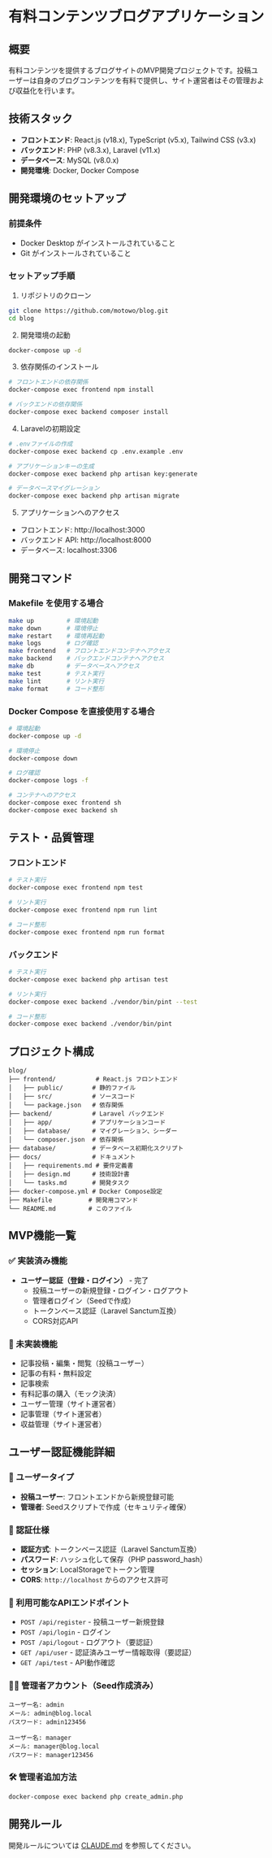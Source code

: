 # 有料コンテンツブログアプリケーション

## 概要
有料コンテンツを提供するブログサイトのMVP開発プロジェクトです。投稿ユーザーは自身のブログコンテンツを有料で提供し、サイト運営者はその管理および収益化を行います。

## 技術スタック
- **フロントエンド**: React.js (v18.x), TypeScript (v5.x), Tailwind CSS (v3.x)
- **バックエンド**: PHP (v8.3.x), Laravel (v11.x)
- **データベース**: MySQL (v8.0.x)
- **開発環境**: Docker, Docker Compose

## 開発環境のセットアップ

### 前提条件
- Docker Desktop がインストールされていること
- Git がインストールされていること

### セットアップ手順

1. リポジトリのクローン
```bash
git clone https://github.com/motowo/blog.git
cd blog
```

2. 開発環境の起動
```bash
docker-compose up -d
```

3. 依存関係のインストール
```bash
# フロントエンドの依存関係
docker-compose exec frontend npm install

# バックエンドの依存関係
docker-compose exec backend composer install
```

4. Laravelの初期設定
```bash
# .envファイルの作成
docker-compose exec backend cp .env.example .env

# アプリケーションキーの生成
docker-compose exec backend php artisan key:generate

# データベースマイグレーション
docker-compose exec backend php artisan migrate
```

5. アプリケーションへのアクセス
- フロントエンド: http://localhost:3000
- バックエンド API: http://localhost:8000
- データベース: localhost:3306

## 開発コマンド

### Makefile を使用する場合
```bash
make up         # 環境起動
make down       # 環境停止
make restart    # 環境再起動
make logs       # ログ確認
make frontend   # フロントエンドコンテナへアクセス
make backend    # バックエンドコンテナへアクセス
make db         # データベースへアクセス
make test       # テスト実行
make lint       # リント実行
make format     # コード整形
```

### Docker Compose を直接使用する場合
```bash
# 環境起動
docker-compose up -d

# 環境停止
docker-compose down

# ログ確認
docker-compose logs -f

# コンテナへのアクセス
docker-compose exec frontend sh
docker-compose exec backend sh
```

## テスト・品質管理

### フロントエンド
```bash
# テスト実行
docker-compose exec frontend npm test

# リント実行
docker-compose exec frontend npm run lint

# コード整形
docker-compose exec frontend npm run format
```

### バックエンド
```bash
# テスト実行
docker-compose exec backend php artisan test

# リント実行
docker-compose exec backend ./vendor/bin/pint --test

# コード整形
docker-compose exec backend ./vendor/bin/pint
```

## プロジェクト構成
```
blog/
├── frontend/           # React.js フロントエンド
│   ├── public/        # 静的ファイル
│   ├── src/           # ソースコード
│   └── package.json   # 依存関係
├── backend/           # Laravel バックエンド
│   ├── app/           # アプリケーションコード
│   ├── database/      # マイグレーション、シーダー
│   └── composer.json  # 依存関係
├── database/          # データベース初期化スクリプト
├── docs/              # ドキュメント
│   ├── requirements.md # 要件定義書
│   ├── design.md      # 技術設計書
│   └── tasks.md       # 開発タスク
├── docker-compose.yml # Docker Compose設定
├── Makefile          # 開発用コマンド
└── README.md         # このファイル
```

## MVP機能一覧

### ✅ 実装済み機能
- **ユーザー認証（登録・ログイン）** - 完了
  - 投稿ユーザーの新規登録・ログイン・ログアウト
  - 管理者ログイン（Seedで作成）
  - トークンベース認証（Laravel Sanctum互換）
  - CORS対応API

### 🚧 未実装機能  
- 記事投稿・編集・閲覧（投稿ユーザー）
- 記事の有料・無料設定
- 記事検索
- 有料記事の購入（モック決済）
- ユーザー管理（サイト運営者）
- 記事管理（サイト運営者）
- 収益管理（サイト運営者）

## ユーザー認証機能詳細

### 👤 ユーザータイプ
- **投稿ユーザー**: フロントエンドから新規登録可能
- **管理者**: Seedスクリプトで作成（セキュリティ確保）

### 🔑 認証仕様
- **認証方式**: トークンベース認証（Laravel Sanctum互換）
- **パスワード**: ハッシュ化して保存（PHP password_hash）
- **セッション**: LocalStorageでトークン管理
- **CORS**: `http://localhost` からのアクセス許可

### 📝 利用可能なAPIエンドポイント
- `POST /api/register` - 投稿ユーザー新規登録
- `POST /api/login` - ログイン
- `POST /api/logout` - ログアウト（要認証）
- `GET /api/user` - 認証済みユーザー情報取得（要認証）
- `GET /api/test` - API動作確認

### 👨‍💼 管理者アカウント（Seed作成済み）
```
ユーザー名: admin
メール: admin@blog.local
パスワード: admin123456

ユーザー名: manager  
メール: manager@blog.local
パスワード: manager123456
```

### 🛠️ 管理者追加方法
```bash
docker-compose exec backend php create_admin.php
```

## 開発ルール
開発ルールについては [CLAUDE.md](./CLAUDE.md) を参照してください。